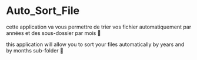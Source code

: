 # Auto_Sort_File
cette application va vous permettre de trier vos fichier automatiquement par années et des sous-dossier par mois 👏

this application will allow you to sort your files automatically by years and by months sub-folder 👏

